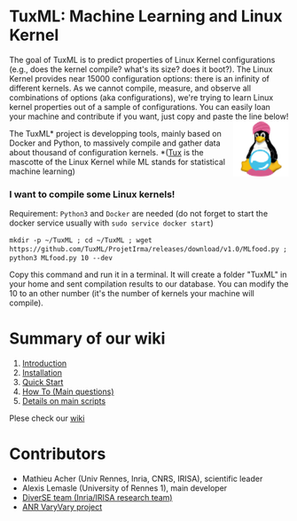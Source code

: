 # TuxML: Machine Learning and Linux Kernel

The goal of TuxML is to predict properties of Linux Kernel configurations (e.g., does the kernel compile? what's its size? does it boot?). 
The Linux Kernel provides near 15000 configuration options: there is an infinity of different kernels. 
As we cannot compile, measure, and observe all combinations of options (aka configurations), we're trying to learn Linux kernel properties out of a sample of configurations. 
You can easily loan your machine and contribute if you want, just copy and paste the line below! <img align="right" width="100" height="100" src="https://raw.githubusercontent.com/TuxML/ProjetIrma/master/informations/tuxml_logo_small.png" /> 

The TuxML* project is developping tools, mainly based on Docker and Python, to massively compile and gather data about thousand of configuration kernels. *([Tux](https://en.wikipedia.org/wiki/Tux_(mascot)) is the mascotte of the Linux Kernel while ML stands for statistical machine learning) 

### I want to compile some Linux kernels! 

Requirement: `Python3` and `Docker` are needed (do not forget to start the docker service usually with `sudo service docker start`)

```
mkdir -p ~/TuxML ; cd ~/TuxML ; wget https://github.com/TuxML/ProjetIrma/releases/download/v1.0/MLfood.py ; python3 MLfood.py 10 --dev
```

Copy this command and run it in a terminal. It will create a folder "TuxML" in your home and sent compilation results to our database.
You can modify the 10 to an other number (it's the number of kernels your machine will compile).

# Summary of our wiki

1. [Introduction](https://github.com/TuxML/ProjetIrma/wiki)
2. [Installation](https://github.com/TuxML/ProjetIrma/wiki/Installation)
3. [Quick Start](https://github.com/TuxML/ProjetIrma/wiki/Quick-Start)
4. [How To (Main questions)](https://github.com/TuxML/ProjetIrma/wiki/How-To-(Main-questions))
5. [Details on main scripts](https://github.com/TuxML/ProjetIrma/wiki/Details-on-main-scripts/)

Plese check our [wiki](https://github.com/TuxML/ProjetIrma/wiki)

# Contributors 

 * Mathieu Acher (Univ Rennes, Inria, CNRS, IRISA), scientific leader  
 * Alexis Lemasle (University of Rennes 1), main developer 
 * [DiverSE team (Inria/IRISA research team)](http://www.diverse-team.fr/)
 * [ANR VaryVary project](https://varyvary.github.io/) 




